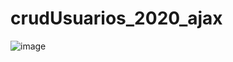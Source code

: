 # crudUsuarios_2020_ajax
![image](https://user-images.githubusercontent.com/46979543/113806715-6d1c7680-9728-11eb-8570-ed8e4e64e968.png)
